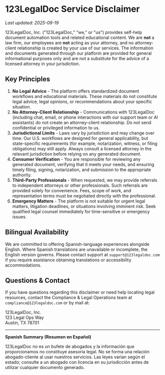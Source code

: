 # 123LegalDoc Service Disclaimer

_Last updated: 2025-09-19_

123LegalDoc, Inc. ("123LegalDoc," "we," or "us") provides self-help document automation tools and related educational content. We are **not** a law firm, our employees are **not** acting as your attorney, and no attorney-client relationship is created by your use of our services. The information and documents generated through our platform are provided for general informational purposes only and are not a substitute for the advice of a licensed attorney in your jurisdiction.

## Key Principles

1. **No Legal Advice** - The platform offers standardized document workflows and educational materials. These materials do not constitute legal advice, legal opinions, or recommendations about your specific situation.
2. **No Attorney-Client Relationship** - Communications with 123LegalDoc (including chat, email, or phone interactions with our support team or AI assistants) do not create an attorney-client relationship. Do not send confidential or privileged information to us.
3. **Jurisdictional Limits** - Laws vary by jurisdiction and may change over time. Our U.S. workflows are designed for general applicability, but state-specific requirements (for example, notarization, witness, or filing obligations) may still apply. Always consult a licensed attorney in the relevant jurisdiction before relying on any generated document.
4. **Consumer Verification** - You are responsible for reviewing any generated document, verifying that it meets your needs, and ensuring timely filing, signing, notarization, and submission to the appropriate authority.
5. **Third-Party Professionals** - When requested, we may provide referrals to independent attorneys or other professionals. Such referrals are provided solely for convenience. Fees, scope of work, and representation terms must be negotiated directly with the professional.
6. **Emergency Matters** - The platform is not suitable for urgent legal matters, litigation deadlines, or situations involving imminent risk. Seek qualified legal counsel immediately for time-sensitive or emergency issues.

## Bilingual Availability

We are committed to offering Spanish-language experiences alongside English. Where Spanish translations are unavailable or incomplete, the English version governs. Please contact support at `support@123legaldoc.com` if you require assistance obtaining translations or accessibility accommodations.

## Questions & Contact

If you have questions regarding this disclaimer or need help locating legal resources, contact the Compliance & Legal Operations team at `compliance@123legaldoc.com` or by mail at:

123LegalDoc, Inc.  
123 Legal Ops Way  
Austin, TX 78701

---

**Spanish Summary (Resumen en Español)**  
123LegalDoc no es un bufete de abogados y la información que proporcionamos no constituye asesoría legal. No se forma una relación abogado-cliente al usar nuestros servicios. Las leyes varían según el estado; consulte a un abogado con licencia en su jurisdicción antes de utilizar cualquier documento generado.
